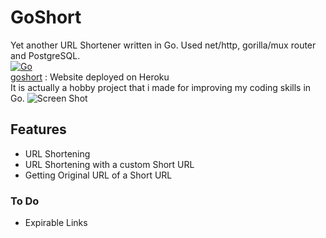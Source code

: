 # GoShort
Yet another URL Shortener written in Go. Used net/http, gorilla/mux router and PostgreSQL.  
[![Go](https://github.com/batt0s/goshort/actions/workflows/go.yml/badge.svg)](https://github.com/batt0s/goshort/actions/workflows/go.yml)  
[goshort](https://goshrt.herokuapp.com) : Website deployed on Heroku  
It is actually a hobby project that i made for improving my coding skills in Go.
![Screen Shot](https://i.imgur.com/bb5haxk.png)

## Features
- URL Shortening
- URL Shortening with a custom Short URL
- Getting Original URL of a Short URL

### To Do 
- Expirable Links
